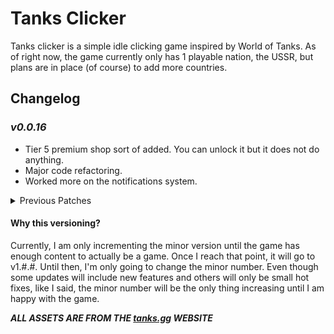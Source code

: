 # Tanks Clicker

Tanks clicker is a simple idle clicking game inspired by World of Tanks. As of right now, the game currently only has 1 playable nation, the USSR, but plans are in place (of course) to add more countries.

## Changelog

### *v0.0.16*

- Tier 5 premium shop sort of added. You can unlock it but it does not do anything.
- Major code refactoring.
- Worked more on the notifications system.

<details>
<summary>Previous Patches</summary>
<br>

### *v0.0.15*

- Achievements added for buying 100 crew, consumables, or equipment.
  - This is for future testing of a notifications feature.
- Count added for each upgrade to tell you how much of each you have.
- Premium shop base added.

### *v0.0.14*

- Tier 9 added to the USSR tech tree.
- Images for the equipment upgrade and crew upgrade are now randomized to different images from the actual game.
- Reorganization of folder structure.
- Small layout and styling changes to the index page.
- Roman numerals now replace the tier counter on the main page.
  - I:    1
  - II:   2
  - III:  3
  - IV:   4
  - V:    5
  - VI:   6
  - VII:  7
  - VIII: 8
  - IX:   9
  - X:    10
- Changelog and Github access from the main home page.

### *v0.0.13*

- Tier 8 added to the USSR tech tree.

### *v0.0.12*

- Tier 7 added to the USSR tech tree.

### *v0.0.11*

- Added tier 5 and 6 to the USSR tech tree.
- Adjusted main tank section size.

### *v0.0.10*

- Equipment rebalancing
  - Price: Increase from 1250 to 1750.
  - Credit Production: Decrease from 100 to 80.
- Readme update.
- Version number added to game page.
- Tips section fix.

### *v0.0.9*

- Added the Equipment Upgrade
- Added the ability to move along the tech tree. You can currently go up to tier 4 tanks on the USSR tech tree and each upgrade boosts the amount of credits you get when you click the tank by 20%.
  - The first upgrade of the tank will start at 100,000 credits. After each upgrade, the price will increase by 50% of the previous upgrade cost.
- Changed some styling.
- Added a tips section to the left side of the screen.
- Added a tier monitor at the bottom of the main tank screen.
- Did some code refactoring to make the game more scalable.
**Pre v0.0.9 versions were not documented**

</details>

#### Why this versioning?

Currently, I am only incrementing the minor version until the game has enough content to actually be a game. Once I reach that point, it will go to v1.#.#. Until then, I'm only going to change the minor number. Even though some updates will include new features and others will only be small hot fixes, like I said, the minor number will be the only thing increasing until I am happy with the game.

***ALL ASSETS ARE FROM THE [tanks.gg](tanks.gg) WEBSITE***

